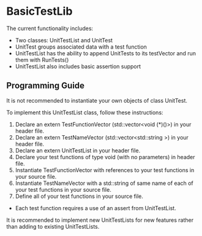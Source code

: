 # BasicTestLib

The current functionality includes:
* Two classes: UnitTestList and UnitTest
* UnitTest groups associated data with a test function
* UnitTestList has the ability to append UnitTests to its testVector and run them with RunTests()
* UnitTestList also includes basic assertion support

## Programming Guide
It is not recommended to instantiate your own objects of class UnitTest.

To implement this UnitTestList class, follow these instructions:
 1. Declare an extern TestFunctionVector (std::vector<void (*)()>) in your header file.
 2. Declare an extern TestNameVector (std::vector<std::string >) in your header file.
 3. Declare an extern UnitTestList in your header file.
 4. Declare your test functions of type void (with no parameters) in header file.
 5. Instantiate TestFunctionVector with references to your test functions in your source file.
 6. Instantiate TestNameVector with a std::string of same name of each of your test functions in your source file.
 7. Define all of your test functions in your source file.
   - Each test function requires a use of an assert from UnitTestList. 

It is recommended to implement new UnitTestLists for new features rather than adding to existing UnitTestLists.